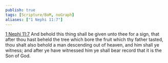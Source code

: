 ```yaml
---
publish: true
tags: [Scripture/BoM, noGraph]
aliases: ["1 Nephi 11:7"]
---
```

[1 Nephi 11:7](https://churchofjesuschrist.org/study/scriptures/bofm/1-ne/11?lang=eng&id=p7#p7) And behold this thing shall be given unto thee for a sign, that after thou hast beheld the tree which bore the fruit which thy father tasted, thou shalt also behold a man descending out of heaven, and him shall ye witness; and after ye have witnessed him ye shall bear record that it is the Son of God.
